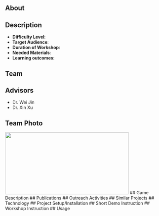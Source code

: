 ## About 
## Description 
* <b>Difficulty Level</b>: 
* <b>Target Audience</b>: 
* <b>Duration of Workshop</b>: 
* <b>Needed Materials</b>: 
* <b>Learning outcomes</b>: 
## Team 

## Advisors
* Dr. Wei Jin 
* Dr. Xin Xu 
## Team Photo
<img src = "Media/Team Photo/webbieGroupP.png" width="400" height="200">
## Game Description 
## Publications 
## Outreach Activities
## Similar Projects 
## Technology
## Project Setup/Installation 
## Short Demo Instruction 
## Workshop Instruction 
## Usage
